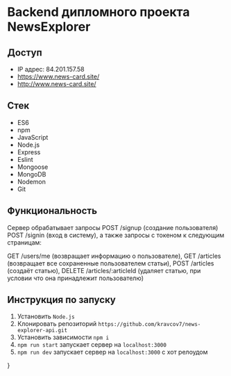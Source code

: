 # Backend дипломного проекта NewsExplorer

## Доступ
+ IP адрес: 84.201.157.58
+ https://www.news-card.site/
+ http://www.news-card.site/

## Стек
+ ES6
+ npm
+ JavaScript
+ Node.js
+ Express
+ Eslint
+ Mongoose
+ MongoDB
+ Nodemon
+ Git

## Функциональность
Сервер обрабатывает запросы
POST /signup (создание пользователя)
POST /signin (вход в систему), а также запросы с токеном к следующим страницам:

GET /users/me (возвращает информацию о пользователе),
GET /articles (возвращает все сохраненные пользователем статьи),
POST /articles (создаёт статью),
DELETE /articles/:articleId (удаляет статью, при условии что она принадлежит пользователю)

## Инструкция по запуску
1. Установить `Node.js`
2. Клонировать репозиторий `https://github.com/kravcov7/news-explorer-api.git`
3. Установить зависимости `npm i`
4. `npm run start` запускает сервер на `localhost:3000`
5. `npm run dev` запускает сервер на `localhost:3000` с хот релоудом



}
